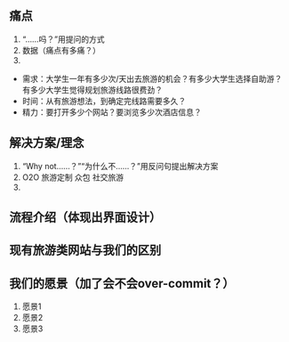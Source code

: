 痛点
----
1. “……吗？”用提问的方式
2. 数据（痛点有多痛？）
3. 
  * 需求：大学生一年有多少次/天出去旅游的机会？有多少大学生选择自助游？有多少大学生觉得规划旅游线路很费劲？
  * 时间：从有旅游想法，到确定完线路需要多久？
  * 精力：要打开多少个网站？要浏览多少次酒店信息？

解决方案/理念
----
1. “Why not……？”“为什么不……？”用反问句提出解决方案
2. O2O 旅游定制 众包 社交旅游
3. 

流程介绍（体现出界面设计）
---

现有旅游类网站与我们的区别
---

我们的愿景（加了会不会over-commit？）
----
1. 愿景1
2. 愿景2
3. 愿景3
